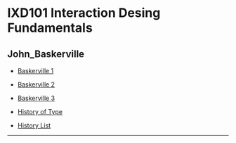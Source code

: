 IXD101 Interaction Desing Fundamentals 
======================================

John_Baskerville
-----------------

- [Baskerville 1](https://cwallen199.github.io/John_baskerville/john-baskerville1.html)

- [Baskerville 2](https://cwallen199.github.io/John_baskerville/john-baskerville2.html)

- [Baskerville 3](https://cwallen199.github.io/John_baskerville/john-baskerville3.html)

- [History of Type](https://cwallen199.github.io/John_baskerville/The_History_of_Type.html)

- [History List](https://cwallen199.github.io/John_baskerville/history_list.html)
------------------------------------------------------------------